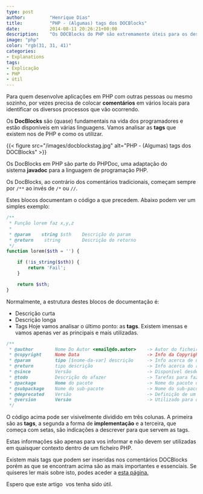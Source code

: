 ```yaml
---
type: post
author:         "Henrique Dias"
title:          "PHP - (Algumas) tags dos DOCBlocks"
date:           2014-08-11 20:26:21+00:00
description:    "Os DOCBlocks do PHP são extremamente úteis para os desenvolvedores que desejam partilhar o código. Venha conhecer as tags mais utilizadas."
image: "php"
color: "rgb(31, 31, 41)"
categories:
- Explanations
tags:
- Explicação
- PHP
- útil
---
```


Para quem desenvolve aplicações em PHP com outras pessoas ou mesmo sozinho, por vezes precisa de colocar **comentários** em vários locais para identificar os diversos processos que vão ocorrendo.

Os **DocBlocks** são (quase) fundamentais na vida dos programadores e estão disponíveis em várias linguagens. Vamos analisar as **tags** que existem nos de PHP e como os utilizar.

{{< figure src="/images/docblockstag.jpg" alt="PHP - (Algumas) tags dos DOCBlocks" >}}

Os DocBlocks em PHP são parte do PHPDoc, uma adaptação do sistema **javadoc** para a linguagem de programação PHP.

Os DocBlocks, ao contrário dos comentários tradicionais, começam sempre por ```/**``` ao invés de ```/*``` ou ```//```.

Estes blocos documentam o código a que precedem. Abaixo podem ver um simples exemplo:

```php
/**
 * Função lorem faz x,y,z
 *
 * @param    string $sth    Descrição do param
 * @return    string        Descrição do retorno
 */
function lorem($sth = '') {

    if (!is_string($sth)) {
        return 'Fail';
    }

    return $sth;
}
```

Normalmente, a estrutura destes blocos de documentação é:

  * Descrição curta
  * Descrição longa
  * Tags
Hoje vamos analisar o último ponto: as **tags**. Existem imensas e vamos apenas ver as principais e mais utilizadas.

```php
/**
 * @author        Nome Do Autor <email@do.autor>    -> Autor do ficheiro
 * @copyright     Nome Data                         -> Info da Copyright
 * @param         tipo [$nome-da-var] descrição     -> Info acerca de um parâmetro
 * @return        tipo descrição                    -> Info acerca do retorno de uma função, p.e.
 * @since         Versão                            -> Disponível desde a versão xxxx
 * @todo          Descrição do afazer               -> Tarefas para fazer
 * @package       Nome do pacote                    -> Nome do pacote onde o ficheiro está inserido
 * @subpackage    Nome do sub-pacote                -> Nome do sub-pacote
 * @deprecated    Versão                            -> Definição de um método obsoleto a partir da versão xxxx
 * @version       Versão                            -> Utilizado para definir a versão de um ficheiro/método
 */
 ```

O código acima pode ser visivelmente dividido em três colunas. A primeira são as **tags**, a segunda a forma de **implementação** e a terceira, que começa com setas, são indicações a descrever para que servem as tags.

Estas informações são apenas para vos informar e não devem ser utilizadas em quaisquer contexto dentro de um ficheiro PHP.

Existem mais tags que podem ser inseridas nos comentários DOCBlocks porém as que se encontram acima são as mais importantes e essenciais. Se quiseres ler mais sobre isto, podes aceder a [esta página.](http://manual.phpdoc.org/HTMLSmartyConverter/PHP/phpDocumentor/tutorial_tags.pkg.html)

Espero que este artigo  vos tenha sido útil.
